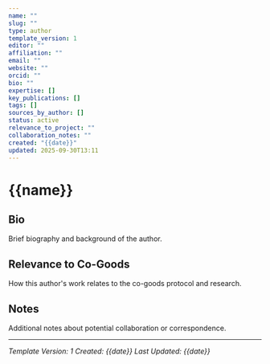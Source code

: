 ```yaml
---
name: ""
slug: ""
type: author
template_version: 1
editor: ""
affiliation: ""
email: ""
website: ""
orcid: ""
bio: ""
expertise: []
key_publications: []
tags: []
sources_by_author: []
status: active
relevance_to_project: ""
collaboration_notes: ""
created: "{{date}}"
updated: 2025-09-30T13:11
---
```


# {{name}}

## Bio
Brief biography and background of the author.

## Relevance to Co-Goods
How this author's work relates to the co-goods protocol and research.

## Notes
Additional notes about potential collaboration or correspondence.

---
*Template Version: 1*
*Created: {{date}}*
*Last Updated: {{date}}*